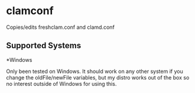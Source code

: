 # clamconf
Copies/edits freshclam.conf and clamd.conf


Supported Systems
-------------

*Windows

Only been tested on Windows. It should work on any other system if you change the oldFile/newFile variables, but my distro works out of the box so no interest outside of Windows for using this.